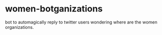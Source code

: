 # women-botganizations

bot to automagically reply to twitter users wondering where are the women organizations.

